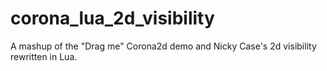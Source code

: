 # corona_lua_2d_visibility

A mashup of the "Drag me" Corona2d demo and Nicky Case's 2d visibility rewritten in Lua.

